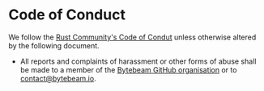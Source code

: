 # Code of Conduct

We follow the [Rust Community's Code of Condut][rust-coc] unless otherwise altered by the following document.

- All reports and complaints of harassment or other forms of abuse shall be made to a member of the [Bytebeam GitHub organisation][git-org] or to [contact@bytebeam.io][email].

[rust-coc]: https://www.rust-lang.org/policies/code-of-conduct
[git-org]: https://github.com/orgs/bytebeamio/people
[email]: mailto:contact@bytebeam.io